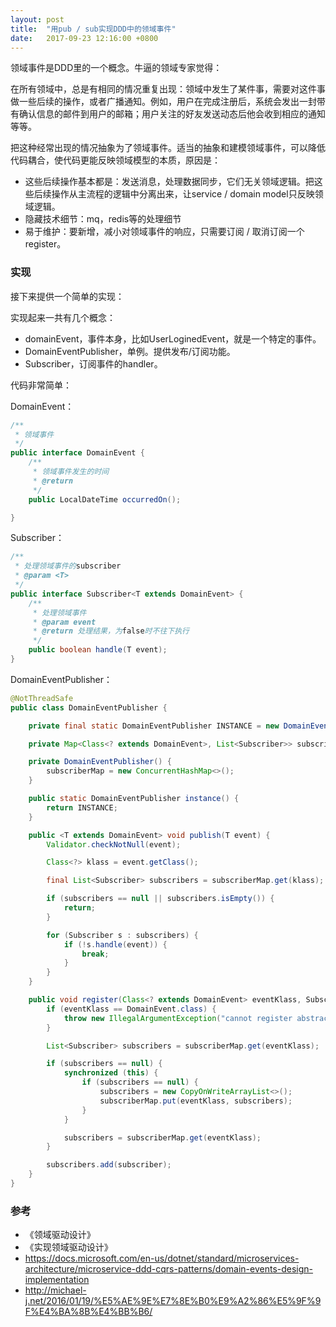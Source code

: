 ```yaml
---
layout: post
title:  "用pub / sub实现DDD中的领域事件"
date:   2017-09-23 12:16:00 +0800
---
```


领域事件是DDD里的一个概念。牛逼的领域专家觉得：

在所有领域中，总是有相同的情况重复出现：领域中发生了某件事，需要对这件事做一些后续的操作，或者广播通知。例如，用户在完成注册后，系统会发出一封带有确认信息的邮件到用户的邮箱；用户关注的好友发送动态后他会收到相应的通知等等。

把这种经常出现的情况抽象为了领域事件。适当的抽象和建模领域事件，可以降低代码耦合，使代码更能反映领域模型的本质，原因是：

- 这些后续操作基本都是：发送消息，处理数据同步，它们无关领域逻辑。把这些后续操作从主流程的逻辑中分离出来，让service / domain model只反映领域逻辑。
- 隐藏技术细节：mq，redis等的处理细节
- 易于维护：要新增，减小对领域事件的响应，只需要订阅 / 取消订阅一个register。

### 实现

接下来提供一个简单的实现：

实现起来一共有几个概念：

- domainEvent，事件本身，比如UserLoginedEvent，就是一个特定的事件。
- DomainEventPublisher，单例。提供发布/订阅功能。
- Subscriber，订阅事件的handler。

代码非常简单：

DomainEvent：

~~~ java
/**
 * 领域事件
 */
public interface DomainEvent {
    /**
     * 领域事件发生的时间
     * @return
     */
    public LocalDateTime occurredOn();

}
~~~

Subscriber：

~~~ java
/**
 * 处理领域事件的subscriber
 * @param <T>
 */
public interface Subscriber<T extends DomainEvent> {
    /**
     * 处理领域事件
     * @param event
     * @return 处理结果，为false时不往下执行
     */
    public boolean handle(T event);
}
~~~

DomainEventPublisher：

~~~ java
@NotThreadSafe
public class DomainEventPublisher {

    private final static DomainEventPublisher INSTANCE = new DomainEventPublisher();

    private Map<Class<? extends DomainEvent>, List<Subscriber>> subscriberMap;

    private DomainEventPublisher() {
        subscriberMap = new ConcurrentHashMap<>();
    }

    public static DomainEventPublisher instance() {
        return INSTANCE;
    }

    public <T extends DomainEvent> void publish(T event) {
        Validator.checkNotNull(event);

        Class<?> klass = event.getClass();

        final List<Subscriber> subscribers = subscriberMap.get(klass);

        if (subscribers == null || subscribers.isEmpty()) {
            return;
        }

        for (Subscriber s : subscribers) {
            if (!s.handle(event)) {
                break;
            }
        }
    }

    public void register(Class<? extends DomainEvent> eventKlass, Subscriber subscriber) {
        if (eventKlass == DomainEvent.class) {
            throw new IllegalArgumentException("cannot register abstract DomainEvent");
        }

        List<Subscriber> subscribers = subscriberMap.get(eventKlass);

        if (subscribers == null) {
            synchronized (this) {
                if (subscribers == null) {
                    subscribers = new CopyOnWriteArrayList<>();
                    subscriberMap.put(eventKlass, subscribers);
                }
            }

            subscribers = subscriberMap.get(eventKlass);
        }

        subscribers.add(subscriber);
    }
}
~~~

### 参考

- 《领域驱动设计》
- 《实现领域驱动设计》
- https://docs.microsoft.com/en-us/dotnet/standard/microservices-architecture/microservice-ddd-cqrs-patterns/domain-events-design-implementation
- http://michael-j.net/2016/01/19/%E5%AE%9E%E7%8E%B0%E9%A2%86%E5%9F%9F%E4%BA%8B%E4%BB%B6/
